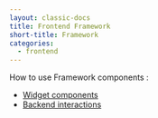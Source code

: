 ```yaml
---
layout: classic-docs
title: Frontend Framework
short-title: Framework
categories:
  - frontend
---
```



How to use Framework components : 
  - [Widget components](/frontend/components/components/)
  - [Backend interactions](/frontend/components/clients/)